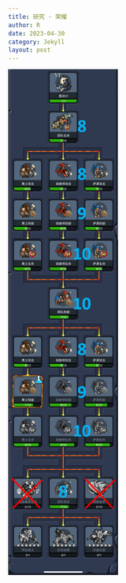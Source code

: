 ```yaml
---
title: 研究 - 荣耀
author: R
date: 2023-04-30
category: Jekyll
layout: post
---
```


![Research](./assets/Image_20230429225051.png)


